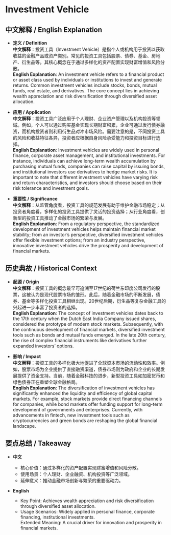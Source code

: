 # Investment Vehicle

## 中文解释 / English Explanation

* **定义 / Definition**  
  **中文解释**：投资工具（Investment Vehicle）是指个人或机构用于投资以获取收益的金融产品或资产类别。常见的投资工具包括股票、债券、基金、房地产、衍生品等。其核心概念在于通过多样化的资产配置实现财富增值和风险分散。  
  **English Explanation**: An investment vehicle refers to a financial product or asset class used by individuals or institutions to invest and generate returns. Common investment vehicles include stocks, bonds, mutual funds, real estate, and derivatives. The core concept lies in achieving wealth appreciation and risk diversification through diversified asset allocation.

* **应用 / Application**  
  **中文解释**：投资工具广泛应用于个人理财、企业资产管理以及机构投资等领域。例如，个人可以通过购买基金实现长期财富积累，企业可通过发行债券融资，而机构投资者则利用衍生品对冲市场风险。需要注意的是，不同投资工具的风险和收益特征各异，投资者应根据自身风险承受能力和投资目标进行选择。  
  **English Explanation**: Investment vehicles are widely used in personal finance, corporate asset management, and institutional investments. For instance, individuals can achieve long-term wealth accumulation by purchasing mutual funds, companies can raise capital by issuing bonds, and institutional investors use derivatives to hedge market risks. It is important to note that different investment vehicles have varying risk and return characteristics, and investors should choose based on their risk tolerance and investment goals.

* **重要性 / Significance**  
  **中文解释**：从监管角度看，投资工具的规范发展有助于维护金融市场稳定；从投资者角度看，多样化的投资工具提供了灵活的投资选择；从行业角度看，创新型的投资工具推动了金融市场的繁荣与发展。  
  **English Explanation**: From a regulatory perspective, the standardized development of investment vehicles helps maintain financial market stability; from an investor’s perspective, diversified investment vehicles offer flexible investment options; from an industry perspective, innovative investment vehicles drive the prosperity and development of financial markets.

## 历史典故 / Historical Context

* **起源 / Origin**  
  **中文解释**：投资工具的概念最早可追溯至17世纪的荷兰东印度公司发行的股票，这被认为是现代股票市场的雏形。此后，随着金融市场的不断发展，债券、基金等多样化投资工具相继出现。20世纪后期，衍生品等复杂金融工具的兴起进一步丰富了投资者的选择。  
  **English Explanation**: The concept of investment vehicles dates back to the 17th century when the Dutch East India Company issued shares, considered the prototype of modern stock markets. Subsequently, with the continuous development of financial markets, diversified investment tools such as bonds and mutual funds emerged. In the late 20th century, the rise of complex financial instruments like derivatives further expanded investors’ options.

* **影响 / Impact**  
  **中文解释**：投资工具的多样化极大地促进了全球资本市场的流动性和效率。例如，股票市场为企业提供了直接融资渠道，债券市场则为政府和企业的长期发展提供了资金支持。当前，随着金融科技的进步，新型投资工具如加密货币和绿色债券正在重塑全球金融格局。  
  **English Explanation**: The diversification of investment vehicles has significantly enhanced the liquidity and efficiency of global capital markets. For example, stock markets provide direct financing channels for companies, while bond markets offer funding support for long-term development of governments and enterprises. Currently, with advancements in fintech, new investment tools such as cryptocurrencies and green bonds are reshaping the global financial landscape.

## 要点总结 / Takeaway

* **中文**  
  - 核心价值：通过多样化的资产配置实现财富增值和风险分散。  
  - 使用场景：个人理财、企业融资、机构投资等广泛领域。  
  - 延伸意义：推动金融市场创新与繁荣的重要驱动力。

* **English**  
  - Key Point: Achieves wealth appreciation and risk diversification through diversified asset allocation.  
  - Usage Scenarios: Widely applied in personal finance, corporate financing, institutional investments.  
   Extended Meaning: A crucial driver for innovation and prosperity in financial markets.